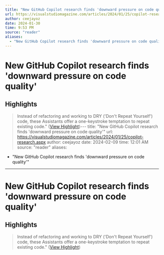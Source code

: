 ```yaml
---
title: "New GitHub Copilot research finds 'downward pressure on code quality'"
url: https://visualstudiomagazine.com/articles/2024/01/25/copilot-research.aspx
author: ceejayoz
date: 2024-01-30
time: 9:53 PM
source: "reader"
aliases:
  - "New GitHub Copilot research finds 'downward pressure on code quality'"
---
```

# New GitHub Copilot research finds 'downward pressure on code quality'

## Highlights
> Instead of refactoring and working to DRY ('Don't Repeat Yourself') code, these Assistants offer a one-keystroke temptation to repeat existing code." ([View Highlight](https://read.readwise.io/read/01hna5yz37strvc4hpdseqtcpv))---
title: "New GitHub Copilot research finds 'downward pressure on code quality'"
url: https://visualstudiomagazine.com/articles/2024/01/25/copilot-research.aspx
author: ceejayoz
date: 2024-02-09
time: 12:01 AM
source: "reader"
aliases:
  - "New GitHub Copilot research finds 'downward pressure on code quality'"
---
# New GitHub Copilot research finds 'downward pressure on code quality'

## Highlights
> Instead of refactoring and working to DRY ('Don't Repeat Yourself') code, these Assistants offer a one-keystroke temptation to repeat existing code." ([View Highlight](https://read.readwise.io/read/01hna5yz37strvc4hpdseqtcpv))

